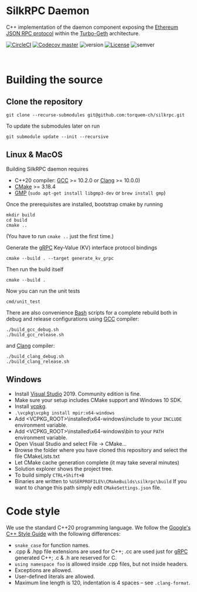 # SilkRPC Daemon

C++ implementation of the daemon component exposing the [Ethereum JSON RPC protocol](https://eth.wiki/json-rpc/API) within the [Turbo-Geth](https://github.com/ledgerwatch/turbo-geth) architecture.

[![CircleCI](https://circleci.com/gh/torquem-ch/silkrpc.svg?style=shield)](https://circleci.com/gh/torquem-ch/silkrpc)
[![Codecov master](https://img.shields.io/codecov/c/github/torquem-ch/silkrpc/master.svg?style=shield&logo=codecov&logoColor=white)](https://codecov.io/gh/torquem-ch/silkrpc)
![version](https://img.shields.io/github/v/release/torquem-ch/silkrpc?sort=semver&color=normal)
[![License](https://img.shields.io/github/license/torquem-ch/silkrpc?color=lightgrey)](https://img.shields.io/github/license/torquem-ch/silkrpc)
![semver](https://img.shields.io/badge/semver-2.0.0-blue)

<br>

# Building the source

## Clone the repository

```
git clone --recurse-submodules git@github.com:torquem-ch/silkrpc.git
```

To update the submodules later on run 
```
git submodule update --init --recursive
```

## Linux & MacOS
Building SilkRPC daemon requires
* C++20 compiler: [GCC](https://www.gnu.org/software/gcc/) >= 10.2.0 or [Clang](https://clang.llvm.org/) >= 10.0.0)
* [CMake](http://cmake.org) >= 3.18.4
* [GMP](http://gmplib.org) (`sudo apt-get install libgmp3-dev` or `brew install gmp`)

Once the prerequisites are installed, bootstrap cmake by running
```
mkdir build
cd build
cmake ..
```
(You have to run `cmake ..` just the first time.)

Generate the [gRPC](https://grpc.io/) Key-Value (KV) interface protocol bindings
```
cmake --build . --target generate_kv_grpc
```

Then run the build itself
```
cmake --build .
```

Now you can run the unit tests
```
cmd/unit_test
```

There are also convenience [Bash](https://www.gnu.org/software/bash/) scripts for a complete rebuild both in debug and release configurations using [GCC](https://www.gnu.org/software/gcc/) compiler:
```
./build_gcc_debug.sh
./build_gcc_release.sh
```
and [Clang](https://clang.llvm.org/) compiler:
```
./build_clang_debug.sh
./build_clang_release.sh
```

## Windows
* Install [Visual Studio](https://www.visualstudio.com/downloads) 2019. Community edition is fine.
* Make sure your setup includes CMake support and Windows 10 SDK.
* Install [vcpkg](https://github.com/microsoft/vcpkg#quick-start-windows).
* `.\vcpkg\vcpkg install mpir:x64-windows`
* Add <VCPKG_ROOT>\installed\x64-windows\include to your `INCLUDE` environment variable.
* Add <VCPKG_ROOT>\installed\x64-windows\bin to your `PATH` environment variable.
* Open Visual Studio and select File -> CMake...
* Browse the folder where you have cloned this repository and select the file CMakeLists.txt
* Let CMake cache generation complete (it may take several minutes)
* Solution explorer shows the project tree.
* To build simply `CTRL+Shift+B`
* Binaries are written to `%USERPROFILE%\CMakeBuilds\silkrpc\build` If you want to change this path simply edit `CMakeSettings.json` file.

# Code style

We use the standard C++20 programming language. We follow the [Google's C++ Style Guide](https://google.github.io/styleguide/cppguide.html) with the following differences:

* `snake_case` for function names.
* .cpp & .hpp file extensions are used for C++; .cc are used just for [gRPC](https://grpc.io/) generated C++; .c & .h are reserved for C.
* `using namespace foo` is allowed inside .cpp files, but not inside headers.
* Exceptions are allowed.
* User-defined literals are allowed.
* Maximum line length is 120, indentation is 4 spaces – see `.clang-format`.


